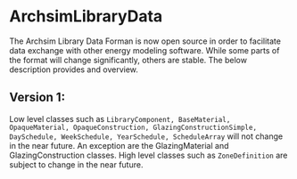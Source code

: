 # ArchsimLibraryData

The Archsim Library Data Forman is now open source in order to facilitate data exchange with other energy modeling software.
While some parts of the format will change significantly, others are stable. The below description provides and overview.

## Version 1:
Low level classes such as 
``` LibraryComponent, BaseMaterial, OpaqueMaterial, OpaqueConstruction, GlazingConstructionSimple, DaySchedule, WeekSchedule, YearSchedule, ScheduleArray ```
 will not change in the near future. An exception are the GlazingMaterial and GlazingConstruction classes.
High level classes such as 
``` ZoneDefinition ```
are subject to change in the near future.
